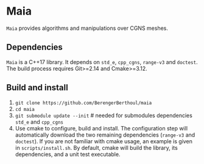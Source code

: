 Maia
========

`Maia` provides algorithms and manipulations over CGNS meshes.

## Dependencies ##
`Maia` is a C++17 library. It depends on `std_e`, `cpp_cgns`, `range-v3` and `doctest`. The build process requires Git>=2.14 and Cmake>=3.12.

## Build and install ##
1. `git clone https://github.com/BerengerBerthoul/maia`
2. `cd maia`
3. `git submodule update --init` # needed for submodules dependencies `std_e` and `cpp_cgns`
4. Use cmake to configure, build and install. The configuration step will automatically download the two remaining dependencies (`range-v3` and `doctest`). If you are not familiar with cmake usage, an example is given in `scripts/install.sh`. By default, cmake will build the library, its dependencies, and a unit test executable.

